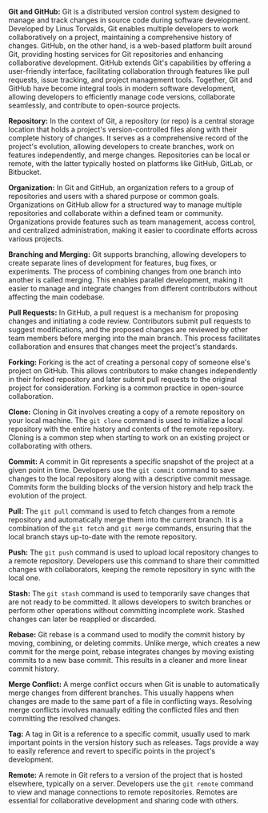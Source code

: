**Git and GitHub:**
Git is a distributed version control system designed to manage and track changes in source code during software development. Developed by Linus Torvalds, Git enables multiple developers to work collaboratively on a project, maintaining a comprehensive history of changes. GitHub, on the other hand, is a web-based platform built around Git, providing hosting services for Git repositories and enhancing collaborative development. GitHub extends Git's capabilities by offering a user-friendly interface, facilitating collaboration through features like pull requests, issue tracking, and project management tools. Together, Git and GitHub have become integral tools in modern software development, allowing developers to efficiently manage code versions, collaborate seamlessly, and contribute to open-source projects.

**Repository:**
In the context of Git, a repository (or repo) is a central storage location that holds a project's version-controlled files along with their complete history of changes. It serves as a comprehensive record of the project's evolution, allowing developers to create branches, work on features independently, and merge changes. Repositories can be local or remote, with the latter typically hosted on platforms like GitHub, GitLab, or Bitbucket.

**Organization:**
In Git and GitHub, an organization refers to a group of repositories and users with a shared purpose or common goals. Organizations on GitHub allow for a structured way to manage multiple repositories and collaborate within a defined team or community. Organizations provide features such as team management, access control, and centralized administration, making it easier to coordinate efforts across various projects.

**Branching and Merging:**
Git supports branching, allowing developers to create separate lines of development for features, bug fixes, or experiments. The process of combining changes from one branch into another is called merging. This enables parallel development, making it easier to manage and integrate changes from different contributors without affecting the main codebase.

**Pull Requests:**
In GitHub, a pull request is a mechanism for proposing changes and initiating a code review. Contributors submit pull requests to suggest modifications, and the proposed changes are reviewed by other team members before merging into the main branch. This process facilitates collaboration and ensures that changes meet the project's standards.

**Forking:**
Forking is the act of creating a personal copy of someone else's project on GitHub. This allows contributors to make changes independently in their forked repository and later submit pull requests to the original project for consideration. Forking is a common practice in open-source collaboration.

**Clone:**
Cloning in Git involves creating a copy of a remote repository on your local machine. The `git clone` command is used to initialize a local repository with the entire history and contents of the remote repository. Cloning is a common step when starting to work on an existing project or collaborating with others.

**Commit:**
A commit in Git represents a specific snapshot of the project at a given point in time. Developers use the `git commit` command to save changes to the local repository along with a descriptive commit message. Commits form the building blocks of the version history and help track the evolution of the project.

**Pull:**
The `git pull` command is used to fetch changes from a remote repository and automatically merge them into the current branch. It is a combination of the `git fetch` and `git merge` commands, ensuring that the local branch stays up-to-date with the remote repository.

**Push:**
The `git push` command is used to upload local repository changes to a remote repository. Developers use this command to share their committed changes with collaborators, keeping the remote repository in sync with the local one.

**Stash:**
The `git stash` command is used to temporarily save changes that are not ready to be committed. It allows developers to switch branches or perform other operations without committing incomplete work. Stashed changes can later be reapplied or discarded.

**Rebase:**
Git rebase is a command used to modify the commit history by moving, combining, or deleting commits. Unlike merge, which creates a new commit for the merge point, rebase integrates changes by moving existing commits to a new base commit. This results in a cleaner and more linear commit history.

**Merge Conflict:**
A merge conflict occurs when Git is unable to automatically merge changes from different branches. This usually happens when changes are made to the same part of a file in conflicting ways. Resolving merge conflicts involves manually editing the conflicted files and then committing the resolved changes.

**Tag:**
A tag in Git is a reference to a specific commit, usually used to mark important points in the version history such as releases. Tags provide a way to easily reference and revert to specific points in the project's development.

**Remote:**
A remote in Git refers to a version of the project that is hosted elsewhere, typically on a server. Developers use the `git remote` command to view and manage connections to remote repositories. Remotes are essential for collaborative development and sharing code with others.